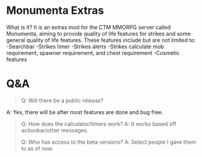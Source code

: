 # Monumenta Extras
What is it? It is an extras mod for the CTM MMORPG server called Monumenta,
aiming to provide quality of life features for strikes and some general
quality of life features. These features include but are not limited to:
-Searchbar
-Strikes timer
-Strikes alerts
-Strikes calculate mob requirement, spawner requirement, and chest requirement
-Cosmetic features
# Q&A
> Q: Will there be a public release?

A: Yes, there will be after most features are done and bug free.

> Q: How does the calculator/timers work?
A: It works based off actionbar/other messages.

> Q: Who has access to the beta versions?
A: Select people I gave them to as of now.
